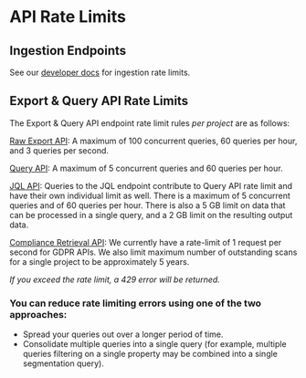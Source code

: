 # API Rate Limits

## Ingestion Endpoints

See our [developer docs](https://developer.mixpanel.com/reference/import-events#rate-limits) for ingestion rate limits.

## Export & Query API Rate Limits

The Export & Query API endpoint rate limit rules _per project_ are as follows:

[Raw Export API](https://data.mixpanel.com/api/2.0/export/): A maximum of 100 concurrent queries, 60 queries per hour, and 3 queries per second.

[Query API](https://mixpanel.com/api/2.0/): A maximum of 5 concurrent queries and 60 queries per hour.

[JQL API](https://mixpanel.com/api/2.0/jql): Queries to the JQL endpoint contribute to Query API rate limit and have their own individual limit as well. There is a maximum of 5 concurrent queries and of 60 queries per hour. There is also a 5 GB limit on data that can be processed in a single query, and a 2 GB limit on the resulting output data.

[Compliance Retrieval API](/docs/other-bits/privacy-and-security/export-or-delete-end-user-data#rate-limit): We currently have a rate-limit of 1 request per second for GDPR APIs. We also limit maximum number of outstanding scans for a single project to be approximately 5 years.

_If you exceed the rate limit, a 429 error will be returned._


### You can reduce rate limiting errors using one of the two approaches:

* Spread your queries out over a longer period of time.
* Consolidate multiple queries into a single query (for example, multiple queries filtering on a single property may be combined into a single segmentation query).
